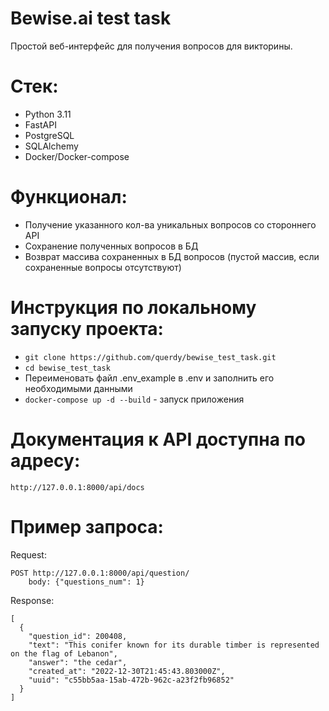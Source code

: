 # Bewise.ai test task
Простой веб-интерфейс для получения вопросов для викторины. 

# Стек:
* Python 3.11
* FastAPI
* PostgreSQL
* SQLAlchemy
* Docker/Docker-compose

# Функционал:
* Получение указанного кол-ва уникальных вопросов со стороннего API
* Сохранение полученных вопросов в БД
* Возврат массива сохраненных в БД вопросов (пустой массив, если сохраненные вопросы отсутствуют)

# Инструкция по локальному запуску проекта:
* `git clone https://github.com/querdy/bewise_test_task.git`
* `cd bewise_test_task`
* Переименовать файл .env_example в .env и заполнить его необходимыми данными
* `docker-compose up -d --build` - запуск приложения
# Документация к API доступна по адресу:
```
http://127.0.0.1:8000/api/docs
```
# Пример запроса:
Request:
```
POST http://127.0.0.1:8000/api/question/
    body: {"questions_num": 1}
```
Response:
```
[
  {
    "question_id": 200408,
    "text": "This conifer known for its durable timber is represented on the flag of Lebanon",
    "answer": "the cedar",
    "created_at": "2022-12-30T21:45:43.803000Z",
    "uuid": "c55bb5aa-15ab-472b-962c-a23f2fb96852"
  }
]
```
